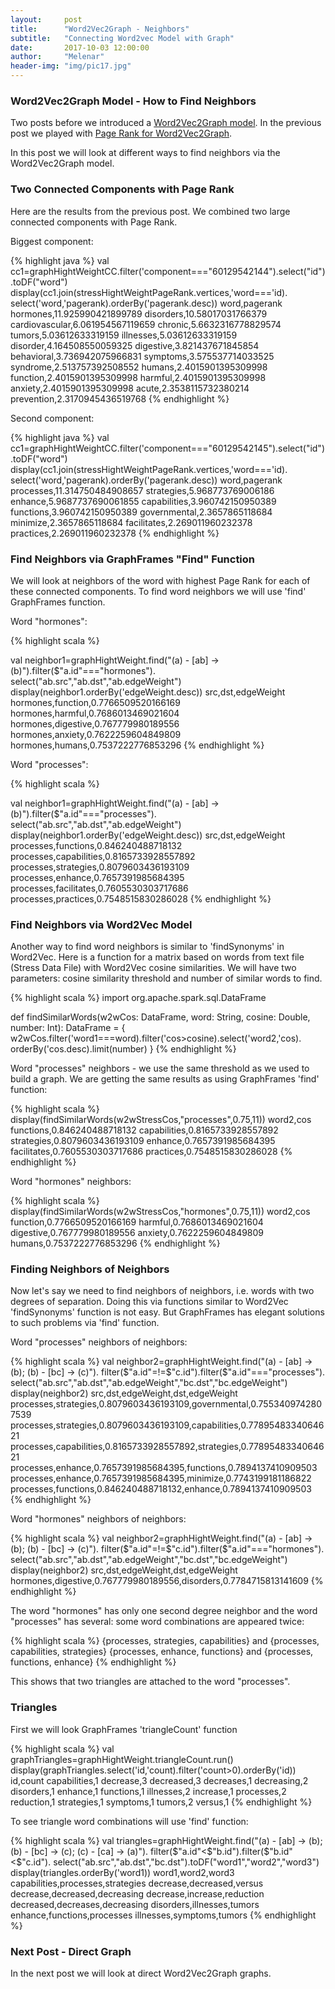 ```yaml
---
layout:     post
title:      "Word2Vec2Graph - Neighbors"
subtitle:   "Connecting Word2vec Model with Graph"
date:       2017-10-03 12:00:00
author:     "Melenar"
header-img: "img/pic17.jpg"
---
```


<p><h3>Word2Vec2Graph Model - How to Find Neighbors</h3>
Two posts before we introduced a
<a href="https://sparklingdataocean.github.io/gh-pages/2017/09/17/word2vec2graph/">Word2Vec2Graph model</a>.
In the previous post we played with
<a href="https://sparklingdataocean.github.io/gh-pages/2017/09/28/word2vec2graphPageRank/">Page Rank for Word2Vec2Graph</a>.

<p>In this post we will look at different ways to find neighbors via the Word2Vec2Graph model.</p>


<p><h3>Two Connected Components with Page Rank </h3>
Here are the results from the previous post. We combined two large connected components with Page Rank. </p>
<p>Biggest component: </p>
{% highlight java %}
val cc1=graphHightWeightCC.filter('component==="60129542144").select("id").toDF("word")
display(cc1.join(stressHightWeightPageRank.vertices,'word==='id).
select('word,'pagerank).orderBy('pagerank.desc))
word,pagerank
hormones,11.925990421899789
disorders,10.58017031766379
cardiovascular,6.061954567119659
chronic,5.6632316778829574
tumors,5.03612633319159
illnesses,5.03612633319159
disorder,4.164508550059325
digestive,3.821437671845854
behavioral,3.736942075966831
symptoms,3.575537714033525
syndrome,2.513757392508552
humans,2.4015901395309998
function,2.4015901395309998
harmful,2.4015901395309998
anxiety,2.4015901395309998
acute,2.3538115732380214
prevention,2.3170945436519768
{% endhighlight %}

<p>Second component: </p>
{% highlight java %}
val cc1=graphHightWeightCC.filter('component==="60129542145").select("id").toDF("word")
display(cc1.join(stressHightWeightPageRank.vertices,'word==='id).
select('word,'pagerank).orderBy('pagerank.desc))
word,pagerank
processes,11.314750484908657
strategies,5.968773769006186
enhance,5.9687737690061855
capabilities,3.960742150950389
functions,3.960742150950389
governmental,2.3657865118684
minimize,2.3657865118684
facilitates,2.269011960232378
practices,2.269011960232378
{% endhighlight %}

<p><h3>Find Neighbors via GraphFrames "Find" Function</h3>
We will look at neighbors of the word with highest Page Rank for each of these connected components. To find word neighbors we will use 'find' GraphFrames function. </p>
<p>Word "hormones":</p>
{% highlight scala %}

val neighbor1=graphHightWeight.find("(a) - [ab] -> (b)").filter($"a.id"==="hormones").
select("ab.src","ab.dst","ab.edgeWeight")
display(neighbor1.orderBy('edgeWeight.desc))
src,dst,edgeWeight
hormones,function,0.7766509520166169
hormones,harmful,0.7686013469021604
hormones,digestive,0.767779980189556
hormones,anxiety,0.7622259604849809
hormones,humans,0.7537222776853296
{% endhighlight %}

<p>Word "processes":</p>
{% highlight scala %}

val neighbor1=graphHightWeight.find("(a) - [ab] -> (b)").filter($"a.id"==="processes").
select("ab.src","ab.dst","ab.edgeWeight")
display(neighbor1.orderBy('edgeWeight.desc))
src,dst,edgeWeight
processes,functions,0.846240488718132
processes,capabilities,0.8165733928557892
processes,strategies,0.8079603436193109
processes,enhance,0.7657391985684395
processes,facilitates,0.7605530303717686
processes,practices,0.7548515830286028
{% endhighlight %}

<p><h3>Find Neighbors via Word2Vec Model</h3>
Another way to find word neighbors is similar to 'findSynonyms' in Word2Vec. Here is a function for a matrix based on words from text file (Stress Data File) with Word2Vec cosine similarities. We will have two parameters: cosine similarity threshold and number of similar words to find. </p>

{% highlight scala %}
import org.apache.spark.sql.DataFrame

def findSimilarWords(w2wCos: DataFrame, word: String, cosine: Double, number: Int): DataFrame = {
  w2wCos.filter('word1===word).filter('cos>cosine).select('word2,'cos).
  orderBy('cos.desc).limit(number)
}
{% endhighlight %}

<p>Word "processes" neighbors - we use the same threshold as we used to build a graph. We are getting the same results as using GraphFrames 'find' function:</p>

{% highlight scala %}
display(findSimilarWords(w2wStressCos,"processes",0.75,11))
word2,cos
functions,0.846240488718132
capabilities,0.8165733928557892
strategies,0.8079603436193109
enhance,0.7657391985684395
facilitates,0.7605530303717686
practices,0.7548515830286028
{% endhighlight %}

<p>Word "hormones" neighbors:</p>

{% highlight scala %}
display(findSimilarWords(w2wStressCos,"hormones",0.75,11))
word2,cos
function,0.7766509520166169
harmful,0.7686013469021604
digestive,0.767779980189556
anxiety,0.7622259604849809
humans,0.7537222776853296
{% endhighlight %}


<p><h3>Finding Neighbors of Neighbors</h3>
Now let's say we need to find neighbors of neighbors, i.e. words with two degrees of separation. Doing this via functions similar to Word2Vec 'findSynonyms' function is not easy. But GraphFrames has elegant solutions to such problems via 'find' function.</p>

<p>Word "processes" neighbors of neighbors:</p>

{% highlight scala %}
val neighbor2=graphHightWeight.find("(a) - [ab] -> (b); (b) - [bc] -> (c)").
filter($"a.id"=!=$"c.id").filter($"a.id"==="processes").
select("ab.src","ab.dst","ab.edgeWeight","bc.dst","bc.edgeWeight")
display(neighbor2)
src,dst,edgeWeight,dst,edgeWeight
processes,strategies,0.8079603436193109,governmental,0.7553409742807539
processes,strategies,0.8079603436193109,capabilities,0.7789548334064621
processes,capabilities,0.8165733928557892,strategies,0.7789548334064621
processes,enhance,0.7657391985684395,functions,0.7894137410909503
processes,enhance,0.7657391985684395,minimize,0.7743199181186822
processes,functions,0.846240488718132,enhance,0.7894137410909503
{% endhighlight %}

<p>Word "hormones" neighbors of neighbors:</p>

{% highlight scala %}
val neighbor2=graphHightWeight.find("(a) - [ab] -> (b); (b) - [bc] -> (c)").
filter($"a.id"=!=$"c.id").filter($"a.id"==="hormones").
select("ab.src","ab.dst","ab.edgeWeight","bc.dst","bc.edgeWeight")
display(neighbor2)
src,dst,edgeWeight,dst,edgeWeight
hormones,digestive,0.767779980189556,disorders,0.7784715813141609
{% endhighlight %}

<p>The word "hormones" has only one second degree neighbor and the word "processes" has several: some word combinations are appeared twice:</p>
{% highlight scala %}
{processes, strategies, capabilities} and {processes, capabilities, strategies}
{processes, enhance, functions} and {processes, functions, enhance}
{% endhighlight %}
<p>This shows that two triangles are attached to the word "processes".</p>

<p><h3>Triangles</h3>
First we will look GraphFrames 'triangleCount' function  </p>

{% highlight scala %}
val graphTriangles=graphHightWeight.triangleCount.run()
display(graphTriangles.select('id,'count).filter('count>0).orderBy('id))
id,count
capabilities,1
decrease,3
decreased,3
decreases,1
decreasing,2
disorders,1
enhance,1
functions,1
illnesses,2
increase,1
processes,2
reduction,1
strategies,1
symptoms,1
tumors,2
versus,1
{% endhighlight %}

<p>To see triangle word combinations will use 'find' function:</p>
{% highlight scala %}
val triangles=graphHightWeight.find("(a) - [ab] -> (b); (b) - [bc] -> (c); (c) - [ca] -> (a)").
filter($"a.id"<$"b.id").filter($"b.id"<$"c.id").
select("ab.src","ab.dst","bc.dst").toDF("word1","word2","word3")
display(triangles.orderBy('word1))
word1,word2,word3
capabilities,processes,strategies
decrease,decreased,versus
decrease,decreased,decreasing
decrease,increase,reduction
decreased,decreases,decreasing
disorders,illnesses,tumors
enhance,functions,processes
illnesses,symptoms,tumors
{% endhighlight %}

<p><h3>Next Post - Direct Graph</h3>
In the next post we will look at direct Word2Vec2Graph graphs.
</p>
